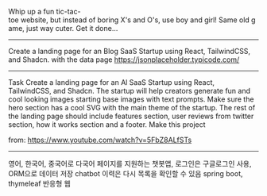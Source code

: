 Whip up a fun tic-tac-toe website, but instead of boring X's and O's, use boy and girl! Same old game, just way cuter. Get it done...

---
Create a landing page for an Blog SaaS Startup using React, TailwindCSS, and Shadcn. with the data page https://jsonplaceholder.typicode.com/

---
Task
Create a landing page for an Al SaaS Startup using React, TailwindCSS, and Shadcn. The startup will help creators generate fun and cool looking images starting base images with text prompts. Make sure the hero section has a cool SVG with the main theme of the startup. The rest of the landing page should include features section, user reviews from twitter section, how it works section and a footer. Make this project

from: https://www.youtube.com/watch?v=5FbZ8ALfSTs

---
영어, 한국어, 중국어로 다국어 페이지를 지원하는 챗봇앱, 
로그인은 구글로그인 사용,
ORM으로 데이터 저장
chatbot 이력은 다시 목록을 확인할 수 있음
spring boot, thymeleaf
반응형 웹

